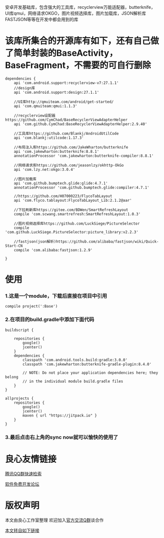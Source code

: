 安卓开发基础库，包含强大的工具库，recyclerview万能适配器，butterknife，UI库qmui，网络请求OKGO，图片视频选择库，图片加载库，JSON解析库FASTJSON等等在开发中都会用到的库

# 该库所集合的开源库有如下，还有自己做了简单封装的BaseActivity，BaseFragment，不需要的可自行删除

```
dependencies {
    api 'com.android.support:recyclerview-v7:27.1.1'
    //design库
    api 'com.android.support:design:27.1.1'

    //UI库http://qmuiteam.com/android/get-started/
    api 'com.qmuiteam:qmui:1.1.3'

    //recyclerview设配器https://github.com/CymChad/BaseRecyclerViewAdapterHelper
    api 'com.github.CymChad:BaseRecyclerViewAdapterHelper:2.9.40'

    //工具库https://github.com/Blankj/AndroidUtilCode
    api 'com.blankj:utilcode:1.17.3'

    //布局注入库https://github.com/JakeWharton/butterknife
    api 'com.jakewharton:butterknife:8.8.1'
    annotationProcessor 'com.jakewharton:butterknife-compiler:8.8.1'

    //网络请求库https://github.com/jeasonlzy/okhttp-OkGo
    api 'com.lzy.net:okgo:3.0.4'

    //图片加载库
    api 'com.github.bumptech.glide:glide:4.7.1'
    annotationProcessor 'com.github.bumptech.glide:compiler:4.7.1'

    //https://github.com/H07000223/FlycoTabLayout
    api 'com.flyco.tablayout:FlycoTabLayout_Lib:2.1.2@aar'

    //下拉刷新库https://gitee.com/BDWen/SmartRefreshLayout
    compile 'com.scwang.smartrefresh:SmartRefreshLayout:1.0.3'

    //图片视频选择库https://github.com/LuckSiege/PictureSelector
    compile 'com.github.LuckSiege.PictureSelector:picture_library:v2.2.3'

    //fastjson(json解析)https://github.com/alibaba/fastjson/wiki/Quick-Start-CN
    compile 'com.alibaba:fastjson:1.2.9'

}
```


# 使用
### 1.这是一个module，下载后直接在项目中引用
```
compile project(':Base')
```
### 2.在项目的build.gradle中添加下面代码

```
buildscript {
    
    repositories {
        google()
        jcenter()
    }
    dependencies {
        classpath 'com.android.tools.build:gradle:3.0.0'
        classpath 'com.jakewharton:butterknife-gradle-plugin:8.4.0'

        // NOTE: Do not place your application dependencies here; they belong
        // in the individual module build.gradle files
    }
}

allprojects {
    repositories {
        google()
        jcenter()
        maven { url "https://jitpack.io" }
    }
}
```
### 3.最后点击右上角的sync now就可以愉快的使用了


 # 良心友情链接

[腾讯QQ群快速检索](http://u.720life.cn/s/8cf73f7c)

[软件免费开发论坛](http://u.720life.cn/s/bbb01dc0)

# 版权声明 

本文由良心工作室整理 欢迎加入[官方交流Q群](https://u.720life.cn/s/f2316816)谈合作

[本文转自如下链接](http://u.720life.cn/g/2e71d0f0a5c601172267ba20d3a43c6e81d610c96daa756fa2f98fcc64bb971669238126b077a348bc64f77c34e7580eb7234d6d53422bd94741e6478f450621fdc16e512fc1b3e81510c33310f99ddb)